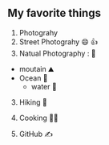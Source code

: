 ## My favorite things

1. Photograhy
  1. Street Photograhy 😄 👍
  2. Natual Photography : 🎋
  * moutain ⛰️
  * Ocean 🌊
    * water 🤽
  
3. Hiking 🥾
4. Cooking 🧑‍🍳

6. GitHub ✍️
